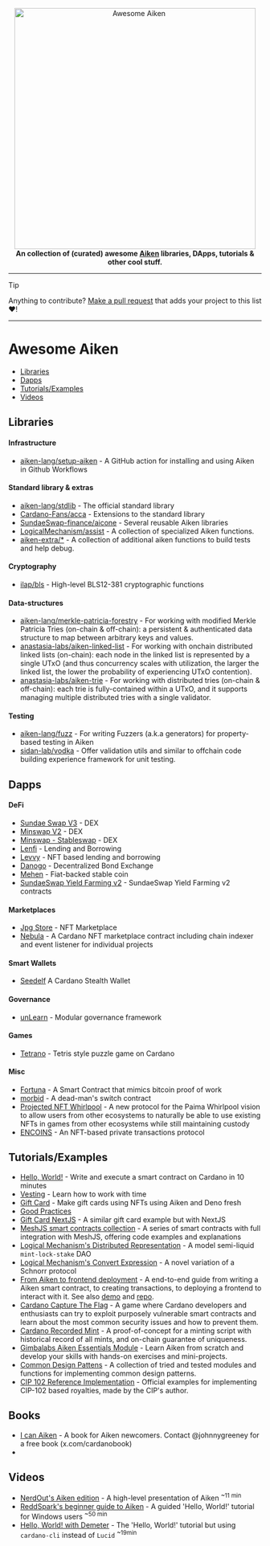 <p align="center">
    <img src=".github/awesome-aiken.png" alt="Awesome Aiken" width="480"/>
    <br/>
    <strong>An collection of (curated) awesome <a href="https://aiken-lang.org" alt="aiken-lang.org"/>Aiken</a> libraries, DApps, tutorials & other cool stuff.</strong>
</p>

---

> [!TIP]
>
> Anything to contribute? [Make a pull request](https://github.com/aiken-lang/awesome-aiken/pulls) that adds your project to this list :heart:!

---

# Awesome Aiken

- [Libraries](#Libraries)
- [Dapps](#Dapps)
- [Tutorials/Examples](#tutorialsexamples)
- [Videos](#Videos)

## Libraries

#### Infrastructure

- [aiken-lang/setup-aiken](https://github.com/aiken-lang/setup-aiken) - A GitHub action for installing and using Aiken in Github Workflows

#### Standard library & extras 

- [aiken-lang/stdlib](https://github.com/aiken-lang/stdlib) - The official standard library
- [Cardano-Fans/acca](https://github.com/Cardano-Fans/acca) - Extensions to the standard library
- [SundaeSwap-finance/aicone](https://github.com/SundaeSwap-finance/aicone) - Several reusable Aiken libraries
- [LogicalMechanism/assist](https://github.com/logicalmechanism/assist) - A collection of specialized Aiken functions.
- [aiken-extra/*](https://github.com/aiken-extra) - A collection of additional aiken functions to build tests and help debug.

#### Cryptography 

- [ilap/bls](https://github.com/ilap/bls) - High-level BLS12-381 cryptographic functions 

#### Data-structures

- [aiken-lang/merkle-patricia-forestry](https://github.com/aiken-lang/merkle-patricia-forestry) - For working with modified Merkle Patricia Tries (on-chain & off-chain): a persistent & authenticated data structure to map between arbitrary keys and values.
- [anastasia-labs/aiken-linked-list](https://github.com/Anastasia-Labs/aiken-linked-list) - For working with onchain distributed linked lists (on-chain): each node in the linked list is represented by a single UTxO (and thus concurrency scales with utilization, the larger the linked list, the lower the probability of experiencing UTxO contention).
- [anastasia-labs/aiken-trie](https://github.com/Anastasia-Labs/aiken-trie) - For working with distributed tries (on-chain & off-chain): each trie is fully-contained within a UTxO, and it supports managing multiple distributed tries with a single validator.
  
#### Testing

- [aiken-lang/fuzz](https://github.com/aiken-lang/fuzz) - For writing Fuzzers (a.k.a generators) for property-based testing in Aiken 
- [sidan-lab/vodka](https://github.com/sidan-lab/vodka) - Offer validation utils and similar to offchain code building experience framework for unit testing.

## Dapps

#### DeFi

- [Sundae Swap V3](https://github.com/SundaeSwap-finance/sundae-contracts) - DEX
- [Minswap V2](https://github.com/minswap/minswap-dex-v2) - DEX
- [Minswap - Stableswap](https://github.com/minswap/minswap-stableswap) - DEX
- [Lenfi](https://github.com/lenfiLabs/lenfi-smart-contracts) - Lending and Borrowing
- [Levvy](https://levvy.fi/) - NFT based lending and borrowing
- [Danogo](https://danogo.io/) - Decentralized Bond Exchange
- [Mehen](https://mehen.io) - Fiat-backed stable coin
- [SundaeSwap Yield Farming v2](https://github.com/SundaeSwap-finance/sundae-yield-v2) - SundaeSwap Yield Farming v2 contracts

#### Marketplaces

- [Jpg Store](https://github.com/jpg-store/contracts-v3) - NFT Marketplace
- [Nebula](https://github.com/spacebudz/nebula/tree/main/contract/src/nebula) - A Cardano NFT marketplace contract including chain indexer and event listener for individual projects

#### Smart Wallets

- [Seedelf](https://github.com/logical-mechanism/Seedelf-Wallet) A Cardano Stealth Wallet

#### Governance

- [unLearn](https://github.com/Astodialo/unLearn) - Modular governance framework

#### Games

- [Tetrano](https://tetrano.net) - Tetris style puzzle game on Cardano

#### Misc

- [Fortuna](https://github.com/cardano-miners/fortuna) - A Smart Contract that mimics bitcoin proof of work
- [morbid](https://github.com/ariady-putra/morbid) - A dead-man's switch contract
- [Projected NFT Whirlpool](https://github.com/dcSpark/projected-nft-whirlpool) - A new protocol for the Paima Whirlpool vision to allow users from other ecosystems to naturally be able to use existing NFTs in games from other ecosystems while still maintaining custody
- [ENCOINS](https://github.com/encryptedcoins/encoins-core-aiken) - An NFT-based private transactions protocol

## Tutorials/Examples

- [Hello, World!](https://aiken-lang.org/example--hello-world) - Write and execute a smart contract on Cardano in 10 minutes
- [Vesting](https://aiken-lang.org/example--vesting/mesh) - Learn how to work with time
- [Gift Card](https://aiken-lang.org/example--gift-card) - Make gift cards using NFTs using Aiken and Deno fresh
- [Good Practices](https://github.com/francolq/aiken-good-practices)
- [Gift Card NextJS](https://github.com/adalicious/aiken-gift-card) - A similar gift card example but with NextJS
- [MeshJS smart contracts collection](https://github.com/MeshJS/mesh/tree/main/packages/mesh-contract/src) - A series of smart contracts  with full integration with MeshJS, offering code examples and explanations
- [Logical Mechanism's Distributed Representation](https://github.com/logicalmechanism/distributed_representation) - A model semi-liquid `mint-lock-stake` DAO
- [Logical Mechanism's Convert Expression](https://github.com/logicalmechanism/convert-expression) - A novel variation of a Schnorr protocol
- [From Aiken to frontend deployment](https://meshjs.dev/guides/aiken) - A end-to-end guide from writing a Aiken smart contract, to creating transactions, to deploying a frontend to interact with it. See also [demo](https://aiken-next-ts-template.vercel.app/) and [repo](https://github.com/MeshJS/aiken-next-ts-template).
- [Cardano Capture The Flag](https://github.com/vacuumlabs/cardano-ctf) - A game where Cardano developers and enthusiasts can try to exploit purposely vulnerable smart contracts and learn about the most common security issues and how to prevent them.
- [Cardano Recorded Mint](https://github.com/keyan-m/cardano-recorded-mint) - A proof-of-concept for a minting script with historical record of all mints, and on-chain guarantee of uniqueness.
- [Gimbalabs Aiken Essentials Module](https://plutuspbl.io/modules/303/slts) - Learn Aiken from scratch and develop your skills with hands-on exercises and mini-projects.
- [Common Design Pattens](https://github.com/Anastasia-Labs/aiken-design-patterns) - A collection of tried and tested modules and functions for implementing common design patterns.
- [CIP 102 Reference Implementation](https://github.com/SamDelaney/CIP_102_Reference) - Official examples for implementing CIP-102 based royalties, made by the CIP's author.

## Books

- [I can Aiken](https://book.io/book/i-can-aiken/) - A book for Aiken newcomers. Contact @johnnygreeney for a free book (x.com/cardanobook)
- 
## Videos

- [NerdOut's Aiken edition](https://www.youtube.com/watch?v=9wbQ33uzwsc&pp=ygUNQWlrZW4gY2FyZGFubw%3D%3D) - A high-level presentation of Aiken <sup> ~11 min</sup>
- [ReddSpark's beginner guide to Aiken](https://www.youtube.com/watch?v=-H5llvQdpRw&pp=ygUPcmVkZHNwYXJrIGFpa2Vu) - A guided 'Hello, World!' tutorial for Windows users <sup> ~50 min</sup>
- [Hello, World! with Demeter](https://twitter.com/i/status/1652846950251732993) - The 'Hello, World!' tutorial but using `cardano-cli` instead of `Lucid` <sup> ~19min</sup>
